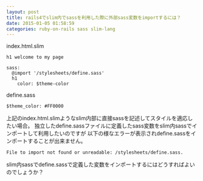 ```yaml
---
layout: post
title: rails4でslim内でsassを利用した際に外部sass変数をimportするには？
date: 2015-01-05 01:58:59
categories: ruby-on-rails sass slim-lang
---
```

<p>index.html.slim</p>

```
h1 welcome to my page

sass:
  @import '/stylesheets/define.sass'
  h1
    color: $theme-color
```

<p>define.sass</p>

```
$theme_color: #FF0000
```

<p>上記のindex.html.slimようなslim内部に直接sassを記述してスタイルを適応したい場合。
独立したdefine.sassファイルに定義したsass変数をslim内sassでインポートして利用したいのですが
以下の様なエラーが表示されdefine.sassをインポートすることが出来ません。</p>

```
File to import not found or unreadable: /stylesheets/define.sass.
```

<p>slim内sassでdefine.sassで定義した変数をインポートするにはどうすればよいのでしょうか？</p>
